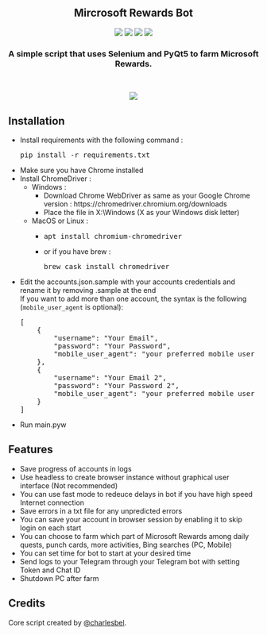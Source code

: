 <h2 align="center">Mircrosoft Rewards Bot</h2>

<p align="center">
  <img src="https://forthebadge.com/images/badges/made-with-python.svg"/>
  <img src="http://ForTheBadge.com/images/badges/built-by-developers.svg"/>
  <img src="http://ForTheBadge.com/images/badges/uses-git.svg"/>
  <img src="http://ForTheBadge.com/images/badges/built-with-love.svg"/>
</p>
<h3 align="center">A simple script that uses Selenium and PyQt5 to farm Microsoft Rewards.</h3>
<br>
<p align="center">
<img src="https://user-images.githubusercontent.com/60227955/206023577-f933334c-edf3-49fe-b30e-12d806847ab7.png"</img>
</p>

## Installation
<p align="left">
  <ul>
    <li>Install requirements with the following command : <pre>pip install -r requirements.txt</pre></li>
    <li>Make sure you have Chrome installed</li>
    <li>Install ChromeDriver :<ul>
      <li>Windows :<ul>
        <li>Download Chrome WebDriver as same as your Google Chrome version : https://chromedriver.chromium.org/downloads</li>
        <li>Place the file in X:\Windows (X as your Windows disk letter)</li>
      </ul>
      <li>MacOS or Linux :<ul>
        <li><pre>apt install chromium-chromedriver</pre></li>
        <li>or if you have brew : <pre>brew cask install chromedriver</pre></li>
      </ul>
    </ul></li>
    <li>Edit the accounts.json.sample with your accounts credentials and rename it by removing .sample at the end<br/>
    If you want to add more than one account, the syntax is the following (<code>mobile_user_agent</code> is optional): <pre>[
    {
        "username": "Your Email",
        "password": "Your Password",
        "mobile_user_agent": "your preferred mobile user agent"
    },
    {
        "username": "Your Email 2",
        "password": "Your Password 2",
        "mobile_user_agent": "your preferred mobile user agent"
    }
]</pre></li>
  <li>Run main.pyw</li>
  </ul>
</p>

## Features
<p align="left">
  <ul>
    <li>Save progress of accounts in logs</li>
    <li>Use headless to create browser instance without graphical user interface (Not recommended)</li>
    <li>You can use fast mode to redeuce delays in bot if you have high speed Internet connection</li>
    <li>Save errors in a txt file for any unpredicted errors</li>
    <li>You can save your account in browser session by enabling it to skip login on each start</li>
    <li>You can choose to farm which part of Microsoft Rewards among daily quests, punch cards, more activities, Bing searches (PC, Mobile)</li>
    <li>You can set time for bot to start at your desired time</li>
    <li>Send logs to your Telegram through your Telegram bot with setting Token and Chat ID</li>
    <li>Shutdown PC after farm</li>
   </ul>
</p>

## Credits
Core script created by [@charlesbel](https://github.com/charlesbel/Microsoft-Rewards-Farmer).
